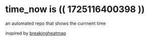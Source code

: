 # time_now is (( 1725116400398 ))

an automated repo that shows the currnent time

inspired by [breakingheatmap](https://github.com/breakingheatmap/breakingheatmap)
